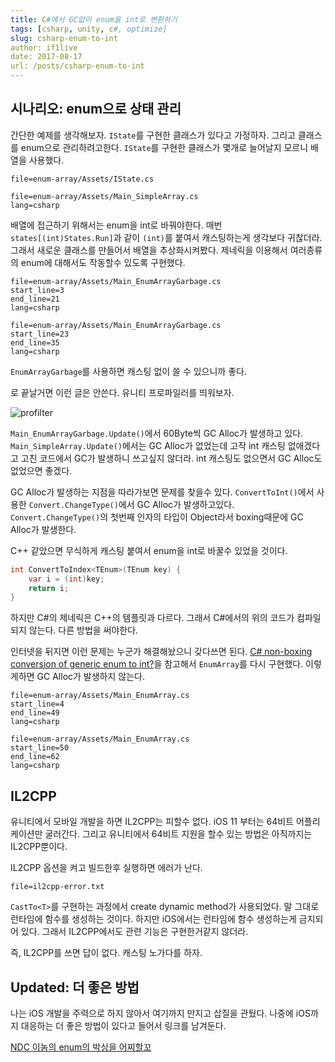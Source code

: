 ```yaml
---
title: C#에서 GC없이 enum을 int로 변환하기
tags: [csharp, unity, c#, optimize]
slug: csharp-enum-to-int
author: if1live
date: 2017-08-17
url: /posts/csharp-enum-to-int
---
```


## 시나리오: enum으로 상태 관리

간단한 예제를 생각해보자.
`IState`를 구현한 클래스가 있다고 가정하자.
그리고 클래스를 enum으로 관리하려고한다.
`IState`를 구현한 클래스가 몇개로 늘어날지 모르니 배열을 사용했다.

~~~maya:view
file=enum-array/Assets/IState.cs
~~~

~~~maya:view
file=enum-array/Assets/Main_SimpleArray.cs
lang=csharp
~~~

배열에 접근하기 위해서는 enum을 int로 바꿔야한다.
매번 `states[(int)States.Run]`과 같이 `(int)`를 붙여서 캐스팅하는게 생각보다 귀찮더라. 
그래서 새로운 클래스를 만들어서 배열을 추상화시켜봤다.
제네릭을 이용해서 여러종류의 enum에 대해서도 작동할수 있도록 구현했다.

~~~maya:view
file=enum-array/Assets/Main_EnumArrayGarbage.cs
start_line=3
end_line=21
lang=csharp
~~~


~~~maya:view
file=enum-array/Assets/Main_EnumArrayGarbage.cs
start_line=23
end_line=35
lang=csharp
~~~


`EnumArrayGarbage`를 사용하면 캐스팅 없이 쓸 수 있으니까 좋다.


로 끝날거면 이런 글은 안쓴다.
유니티 프로파일러를 띄워보자.

![profilter]({attach}csharp-enum-to-int/profiler.png)

`Main_EnumArrayGarbage.Update()`에서 60Byte씩 GC Alloc가 발생하고 있다.
`Main_SimpleArray.Update()`에서는 GC Alloc가 없었는데 고작 int 캐스팅 없애겠다고 고친 코드에서 GC가 발생하니 쓰고싶지 않더라. int 캐스팅도 없으면서 GC Alloc도 없었으면 좋겠다.

GC Alloc가 발생하는 지점을 따라가보면 문제를 찾을수 있다.
`ConvertToInt()`에서 사용한 `Convert.ChangeType()`에서 GC Alloc가 발생하고있다.
`Convert.ChangeType()`의 첫번째 인자의 타입이 Object라서 boxing때문에 GC Alloc가 발생한다.

C++ 같았으면 무식하게 캐스팅 붙여서 enum을 int로 바꿀수 있었을 것이다.

```csharp
int ConvertToIndex<TEnum>(TEnum key) {
    var i = (int)key;
    return i;
}
```

하지만 C#의 제네릭은 C++의 템플릿과 다르다.
그래서 C#에서의 위의 코드가 컴파일되지 않는다.
다른 방법을 써야한다.

인터넷을 뒤지면 이런 문제는 누군가 해결해놨으니 갖다쓰면 된다.
[C# non-boxing conversion of generic enum to int?][sb]을 참고해서 `EnumArray`를 다시 구현했다. 이렇게하면 GC Alloc가 발생하지 않는다.

~~~maya:view
file=enum-array/Assets/Main_EnumArray.cs
start_line=4
end_line=49
lang=csharp
~~~

~~~maya:view
file=enum-array/Assets/Main_EnumArray.cs
start_line=50
end_line=62
lang=csharp
~~~

## IL2CPP

유니티에서 모바일 개발을 하면 IL2CPP는 피할수 없다.
iOS 11 부터는 64비트 어플리케이션만 굴러간다.
그리고 유니티에서 64비트 지원을 할수 있는 방법은 아직까지는 IL2CPP뿐이다.


IL2CPP 옵션을 켜고 빌드한후 실행하면 에러가 난다.

~~~maya:view
file=il2cpp-error.txt
~~~

`CastTo<T>`를 구현하는 과정에서 create dynamic method가 사용되었다.
말 그대로 런타임에 함수를 생성하는 것이다.
하지만 iOS에서는 런타임에 함수 생성하는게 금지되어 있다.
그래서 IL2CPP에서도 관련 기능은 구현한거같지 않더라.

즉, IL2CPP를 쓰면 답이 없다. 캐스팅 노가다를 하자.

## Updated: 더 좋은 방법

나는 iOS 개발을 주력으로 하지 않아서 여기까지 만지고 삽질을 관뒀다.
나중에 iOS까지 대응하는 더 좋은 방법이 있다고 들어서 링크를 남겨둔다.

[NDC 이놈의 enum의 박싱을 어찌할꼬](https://www.youtube.com/watch?v=pP9R58fQo_k)

[sb]: https://stackoverflow.com/questions/1189144/c-sharp-non-boxing-conversion-of-generic-enum-to-int
